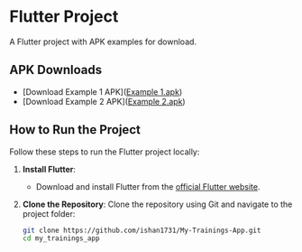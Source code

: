 # Flutter Project

A Flutter project with APK examples for download.

## APK Downloads
- [Download Example 1 APK]([Example 1.apk](apks%2FExample%201.apk))
- [Download Example 2 APK]([Example 2.apk](apks%2FExample%202.apk))

## How to Run the Project
Follow these steps to run the Flutter project locally:

1. **Install Flutter**:
    - Download and install Flutter from the [official Flutter website](https://flutter.dev/docs/get-started/install).

2. **Clone the Repository**:
   Clone the repository using Git and navigate to the project folder:
   ```bash
   git clone https://github.com/ishan1731/My-Trainings-App.git
   cd my_trainings_app